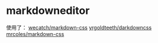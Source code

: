 # markdowneditor


使用了：
[wecatch/markdown-css](https://github.com/wecatch/markdown-css)
[yrgoldteeth/darkdowncss](https://github.com/yrgoldteeth/darkdowncss)
[mrcoles/markdown-css](https://bitbucket.org/kevinburke/markdowncss)

